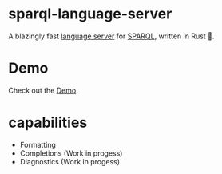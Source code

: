 # sparql-language-server

A blazingly fast [language server](https://microsoft.github.io/language-server-protocol/specifications/lsp/3.17/specification) for [SPARQL](https://de.wikipedia.org/wiki/SPARQL), written in Rust :crab:.

# Demo

Check out the [Demo](https://sparql.nezis.de).

# capabilities

- Formatting
- Completions (Work in progess)
- Diagnostics (Work in progess)
